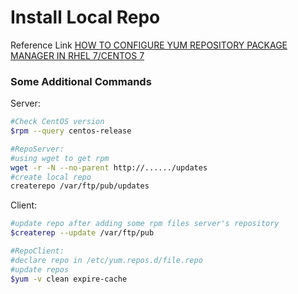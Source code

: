 # Install Local Repo

Reference Link [HOW TO CONFIGURE YUM REPOSITORY PACKAGE MANAGER IN RHEL 7/CENTOS 7](http://www.elinuxbook.com/how-to-configure-yum-repository-package-manager-in-linux/)
### Some Additional Commands
Server:
```sh
#Check CentOS version
$rpm --query centos-release

#RepoServer: 
#using wget to get rpm
wget -r -N --no-parent http://....../updates
#create local repo
createrepo /var/ftp/pub/updates
```
Client:
```sh
#update repo after adding some rpm files server's repository
$createrep --update /var/ftp/pub

#RepoClient:
#declare repo in /etc/yum.repos.d/file.repo
#update repos
$yum -v clean expire-cache
```

